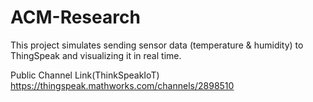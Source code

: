 # ACM-Research
This project simulates sending sensor data (temperature & humidity) to ThingSpeak and visualizing it in real time.


Public Channel Link(ThinkSpeakIoT)
https://thingspeak.mathworks.com/channels/2898510
